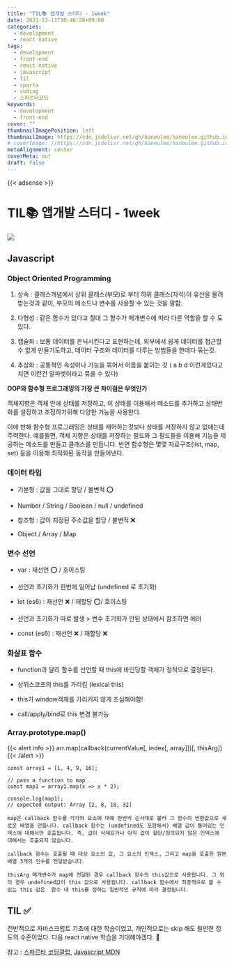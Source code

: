 ```yaml
---
title: "TIL📚 앱개발 스터디 - 1week"
date: 2021-12-11T10:46:28+09:00
categories:
  - development
  - react native
tags:
  - development
  - front-end
  - react-native
  - javascript
  - til
  - sparta
  - coding
  - 스파르타코딩
keywords:
  - development
  - front-end
cover: ""
thumbnailImagePosition: left
thumbnailImage: https://cdn.jsdelivr.net/gh/haneulee/haneulee.github.io/img/post/til/til.png
# coverImage: //https://cdn.jsdelivr.net/gh/haneulee/haneulee.github.io/img/post/hugo/github-site.png
metaAlignment: center
coverMeta: out
draft: false
---
```


<!--toc-->

{{< adsense >}}

# TIL📚 앱개발 스터디 - 1week

![](https://cdn.jsdelivr.net/gh/haneulee/haneulee.github.io/img/post/til/til.png)

## Javascript

### Object Oriented Programming

1. 상속 : 클래스개념에서 상위 클래스(부모)로 부터 하위 클래스(자식)이 유산을 물려받는것과 같이, 부모의 메소드나 변수를 사용할 수 있는 것을 말함.

2. 다형성 : 같은 함수가 있다고 칠대 그 함수가 매개변수에 따라 다른 역할을 할 수 도 있다.

3. 캡슐화 : 보통 데이터를 은닉시킨다고 표현하는데, 외부에서 쉽게 데이터를 접근할 수 없게 만들기도하고, 데이터 구조와 데이터를 다루는 방법들을 한데다 묶는것.

4. 추상화 : 공통적인 속성이나 기능을 묶어서 이름을 붙이는 것 ( a b d 이런게있다고 치면 이런건 알파벳이라고 묶을 수 있다)

**OOP와 함수형 프로그래밍의 가장 큰 차이점은 무엇인가**

객체지향은 객체 안에 상태를 저장하고, 이 상태를 이용해서 메소드를 추가하고 상태변화를 설정하고 조정하기위해 다양한 기능을 사용한다.

이에 반해 함수형 프로그래밍은 상태를 제어하는것보다 상태를 저장하지 않고 없애는데 주력한다. 예를들면, 객체 지향은 상태를 저장하는 필드와 그 필드들을 이용해 기능을 제공하는 메소드를 만들고 클래스를 만듭니다. 반면 함수형은 몇몇 자료구조(list, map, set) 등을 이용해 최적화된 동작을 만들어낸다.

### 데이터 타입

- 기본형 : 값을 그대로 할당 / 불변적 ⭕️

- Number / String / Boolean / null / undefined

- 참조형 : 값이 지정된 주소값을 할당 / 불변적 ❌

- Object / Array / Map

### 변수 선언

- var : 재선언 ⭕️ / 호이스팅

- 선언과 초기화가 한번에 일어남 (undefined 로 초기화)

- let (es6) : 재선언 ❌ / 재할당 ⭕️/ 호이스팅

- 선언과 초기화가 따로 발생 > 변수 초기화가 안된 상태에서 참조하면 에러

- const (es6) : 재선언 ❌ / 재할당 ❌

### 화살표 함수

- function과 달리 함수를 선언할 때 this에 바인딩할 객체가 정적으로 결정된다.

- 상위스코프의 this를 가리킴 (lexical this)

- this가 window객체를 가리키지 않게 조심해야함!

- call/apply/bind로 this 변경 불가능

### Array.prototype.map()

{{< alert info >}}
arr.map(callback(currentValue[, index[, array]])[, thisArg])
{{< /alert >}}

```
const array1 = [1, 4, 9, 16];

// pass a function to map
const map1 = array1.map(x => x * 2);

console.log(map1);
// expected output: Array [2, 8, 18, 32]

map은 callback 함수를 각각의 요소에 대해 한번씩 순서대로 불러 그 함수의 반환값으로 새로운 배열을 만듭니다. callback 함수는 (undefined도 포함해서) 배열 값이 들어있는 인덱스에 대해서만 호출됩니다. 즉, 값이 삭제되거나 아직 값이 할당/정의되지 않은 인덱스에 대해서는 호출되지 않습니다.

callback 함수는 호출될 때 대상 요소의 값, 그 요소의 인덱스, 그리고 map을 호출한 원본 배열 3개의 인수를 전달받습니다.

thisArg 매개변수가 map에 전달된 경우 callback 함수의 this값으로 사용됩니다. 그 외의 경우 undefined값이 this 값으로 사용됩니다. callback 함수에서 최종적으로 볼 수 있는 this 값은  함수 내 this를 정하는 일반적인 규칙에 따라 결정됩니다.

```

## TIL ✅

전반적으로 자바스크립트 기초에 대한 학습이었고, 개인적으로는 skip 해도 될만한 정도의 수준이었다.
다음 react native 학습을 기대해야겠다. 👏

참고 :
[스파르타 코딩클럽](https://spartacodingclub.kr/),
[Javascript MDN](https://developer.mozilla.org/ko/docs/Web/JavaScript/Guide/Grammar_and_types)

